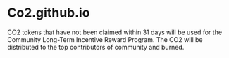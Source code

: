 # Co2.github.io
CO2 tokens that have not been claimed within 31 days will be used for the Community Long-Term Incentive Reward Program. The CO2 will be distributed to the top contributors of community and burned.
